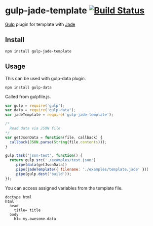 gulp-jade-template [![Build Status](https://travis-ci.org/MisumiRize/gulp-jade-template.svg?branch=master)](https://travis-ci.org/MisumiRize/gulp-jade-template)
==================

[Gulp](https://github.com/gulpjs/gulp) plugin for template with [Jade](https://github.com/visionmedia/jade)

## Install

```
npm install gulp-jade-template
```

## Usage

This can be used with gulp-data plugin.

```
npm install gulp-data
```

Called from gulpfile.js.

```javascript
var gulp = require('gulp');
var data = require('gulp-data');
var jadeTemplate = require('gulp-jade-template');

/*
  Read data via JSON file
*/
var getJsonData = function(file, callback) {
  callback(JSON.parse(String(file.contents)));
}

gulp.task('json-test', function() {
  return gulp.src('./examples/test.json')
    .pipe(data(getJsonData))
    .pipe(jadeTemplate({ filename: './examples/template.jade' }))
    .pipe(gulp.dest('build'));
});
```

You can access assigned variables from the template file.

```
doctype html
html
  head
    title= title
  body
    h1= my.awesome.data
```
